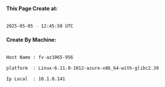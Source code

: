
   
#### This Page Create at:

```bash

2025-05-05 - 12:45:50 UTC

```

#### Create By Machine:

```bash

Host Name : fv-az1065-956

platform  : Linux-6.11.0-1012-azure-x86_64-with-glibc2.39

Ip Local  : 10.1.0.141

```

